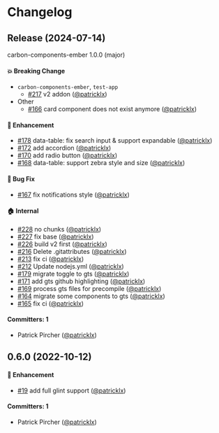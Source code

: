 # Changelog

## Release (2024-07-14)

carbon-components-ember 1.0.0 (major)

#### :boom: Breaking Change
* `carbon-components-ember`, `test-app`
  * [#217](https://github.com/IBM/carbon-components-ember/pull/217) v2 addon ([@patricklx](https://github.com/patricklx))
* Other
  * [#166](https://github.com/IBM/carbon-components-ember/pull/166) card component does not exist anymore ([@patricklx](https://github.com/patricklx))

#### :rocket: Enhancement
* [#178](https://github.com/IBM/carbon-components-ember/pull/178) data-table: fix search input & support expandable ([@patricklx](https://github.com/patricklx))
* [#172](https://github.com/IBM/carbon-components-ember/pull/172) add accordion ([@patricklx](https://github.com/patricklx))
* [#170](https://github.com/IBM/carbon-components-ember/pull/170) add radio button ([@patricklx](https://github.com/patricklx))
* [#168](https://github.com/IBM/carbon-components-ember/pull/168) data-table: support zebra style and size ([@patricklx](https://github.com/patricklx))

#### :bug: Bug Fix
* [#167](https://github.com/IBM/carbon-components-ember/pull/167) fix notifications style ([@patricklx](https://github.com/patricklx))

#### :house: Internal
* [#228](https://github.com/IBM/carbon-components-ember/pull/228) no chunks ([@patricklx](https://github.com/patricklx))
* [#227](https://github.com/IBM/carbon-components-ember/pull/227) fix base ([@patricklx](https://github.com/patricklx))
* [#226](https://github.com/IBM/carbon-components-ember/pull/226) build v2 first ([@patricklx](https://github.com/patricklx))
* [#216](https://github.com/IBM/carbon-components-ember/pull/216) Delete .gitattributes ([@patricklx](https://github.com/patricklx))
* [#213](https://github.com/IBM/carbon-components-ember/pull/213) fix ci ([@patricklx](https://github.com/patricklx))
* [#212](https://github.com/IBM/carbon-components-ember/pull/212) Update nodejs.yml ([@patricklx](https://github.com/patricklx))
* [#179](https://github.com/IBM/carbon-components-ember/pull/179) migrate toggle to gts ([@patricklx](https://github.com/patricklx))
* [#171](https://github.com/IBM/carbon-components-ember/pull/171) add gts github highlighting ([@patricklx](https://github.com/patricklx))
* [#169](https://github.com/IBM/carbon-components-ember/pull/169) process gts files for precompile ([@patricklx](https://github.com/patricklx))
* [#164](https://github.com/IBM/carbon-components-ember/pull/164) migrate some components to gts ([@patricklx](https://github.com/patricklx))
* [#165](https://github.com/IBM/carbon-components-ember/pull/165)  fix ci ([@patricklx](https://github.com/patricklx))

#### Committers: 1
- Patrick Pircher ([@patricklx](https://github.com/patricklx))


## 0.6.0 (2022-10-12)

#### :rocket: Enhancement
* [#19](https://github.com/patricklx/carbon-components-ember/pull/19) add full glint support ([@patricklx](https://github.com/patricklx))

#### Committers: 1
- Patrick Pircher ([@patricklx](https://github.com/patricklx))

